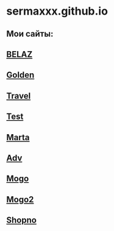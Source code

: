 # sermaxxx.github.io
## Мои сайты: 
## [BELAZ](https://sermaxxx.github.io/belaz/index.html)
## [Golden](https://sermaxxx.github.io/Golden/index.html)
## [Travel](https://sermaxxx.github.io/Travel/index.html)
## [Test](https://sermaxxx.github.io/free-psd/index.html)
## [Marta](https://sermaxxx.github.io/Marta/index.html)
## [Adv](https://sermaxxx.github.io/adv/index.html)
## [Mogo](https://sermaxxx.github.io/mogo/index.html)
## [Mogo2](https://sermaxxx.github.io/mogo2/index.html)
## [Shopno](https://sermaxxx.github.io/shopno/index.html)
